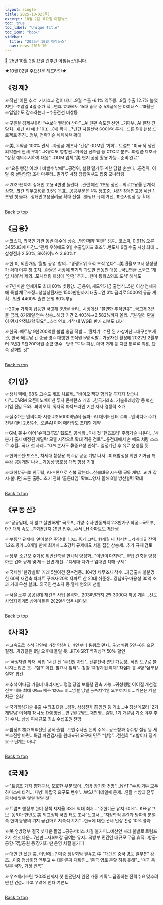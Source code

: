 ```yaml
---
layout: single
title: 2025-10-02(목)
excerpt: 10월 2일 목요일 아침뉴스.
toc: true
toc_label: "Unique Title"
toc_icon: "book"
sidebar:
  title: "2025년 10월 아침뉴스"
  nav: news-2025-10
---
```


📮 25년 10월 2일 요일 간추린 아침뉴스입니다.

★10월 02일 주요신문 헤드라인★


## 《경  제》


☞작년 '이른 추석' 기저효과 걷어내니…9월 수출 -6.1% 역주행...9월 수출 12.7% 늘었지만···조업일 4일 증가 덕...연휴 효과에도 15대 품목 중 5개품목은 마이너스...10월은 조입일수도 감소하는데···수출전선 비상등


☞구윤철 경제부총리 “中보다 빨라야 산다”…AI 전환 속도전 선언...기재부, AI 현장 간담회...내년 AI 예산 10조…3배 확대...7년간 자율선박 6000억 투자...드론 5대 완성 프로젝트 추진...정부, 전략기술 세제혜택 확대


☞美, 의약품 100% 관세…화장품 제조사 ‘긴장’ ODM엔 ‘기회’...트럼프 "미국 외 생산 의약품에 관세 부과"...K뷰티도 영향권…미국선 선크림 등 OTC로 분류...화장품 제조사 "상황 예의주시하며 대응"...ODM 업체 "美 현지 공장 활용 가능…준비 완료"


☞“요즘 빵값 이러니 비쌀수 밖에”…공정위, 설탕·밀가루·계란 담합 손본다...공정위, 이달 중 설탕담합 조사 마무리...밀가루 시장 담합여부도 집중 모니터링


☞2029년까지 장애인 고용 4만명 늘린다…관련 예산 1조원 장전...의무고용률 단계적 상향...민간 의무고용률 3.5% 목표...공공부문은 4% 정조준...내년 장애인고용 예산 1조원 첫 돌파...장애인고용장려금 확대·신설...불필요 규제 개선, 표준사업장 등 확대

<br>
<a href="#" class="btn btn--success">Back to top</a>
<br> 

## 《금  융》


☞코스피, 외국인·기관 동반 매수에 상승…명인제약 ‘따블’ 성공...코스피, 0.91% 오른 3455.83에 마감...“관세 우려에도 9월 수출입지표 호조”...반도체 9월 수출 사상 최대...삼성전자 2.50%, SK하이닉스 3.60%↑


☞한·미, 외환개입 ‘월별 공유’ 합의…"경쟁우위 목적 조작 없다"...美 환율보고서 정성평가 확대 이후 첫 조치...환율은 시장에 맡기되 과도한 변동만 대응...국민연금 스와프 ‘개입 사례’서 제외...모니터링 대상에 '안정’ 추가...'한미 통화스와프 포석' 해석도


☞7년 미만 연체자도 최대 80% 빚탕감...금융위, 새도약기금 출범식...5년 이상 연체자에 특별 채무조정...성실상환자는 1500만원까지 대출...연 3% 금리로 5000억 공급 계획...업권 4400억 출연 은행 80%부담


☞20bp 가까이 급등한 국고채 3년물 금리…시장에선 “불안한 추석연휴”...국고채 3년물 금리, 8거래일 연속 상승...해당 기간 2.403%→2.582%까지 올라...“원·달러 환율이 먼저 안정화할 필요”...추석 연휴 기간 내 WGBI 반기 리뷰도 대기


☞한국~베트남 9천200억원 불법 송금 적발… '환치기' 수단 된 가상자산...대구본부세관, 한국-베트남 간 송금·영수 대행한 조직원 5명 적발...가상자산 활용해 2022년 2월부터 3년간 9천200억원 송금·영수...당국 "도박·피싱, 마약 거래 등 자금 통로로 악용, 단속 강화할 것"

<br>
<a href="#" class="btn btn--success">Back to top</a>
<br> 

## 《기  업》


☞생체 택배, 98% 고순도 세포 치료제…"바이오 잭팟 함께할 투자자 찾습니다"...CARM 오픈이노베이션 투자 콘퍼런스 개최...한국거래소, 기술특례상장 등 혁신 기업 진입 도와...바이오텍, 독자적 파이프라인 기반 자사 경쟁력 소개


☞질주하는 엔비디아 시총 4조5000억달러 돌파···AI 데이터센터 수혜...엔비디아 주가 전일 대비 2.6%↑...오픈AI 이어 메타와도 초대형 계약


☞GM, 美中 이어 '슈퍼크루즈' 韓도입 공식화..국내 첫 '핸즈프리' 주행기술 나온다..."4분기 출시 예정된 캐딜락 모델 시작으로 확대 적용 검토"...운전대에서 손 떼도 차량 스스로 추월...국내 첫 사례..."GM 본사도 韓중요성 인식"...일정기간 후 유료 운영될 듯


☞한화오션·포스코, 차세대 함정용 특수강 공동 개발 나서...미래함정을 위한 기가급 특수강 공동개발 나서...기동성·방호성 대폭 향상 기대


☞대한항공-美 안두릴, AI·드론으로 산불 잡는다...산불대응 시스템 공동 개발...AI가 감시·불나면 드론 출동...초기 진화 ‘골든타임’ 확보...양사 올해 8월 방산협력 확대

<br>
<a href="#" class="btn btn--success">Back to top</a>
<br> 

## 《부 동 산》


☞“공공임대, 더 넓고 살만하게” 국토부, 가양·수서·번동까지 2.3만가구 착공...국토부, 9·7 대책 속도...하계5단지 29년 입주...수서 LH 아파트도 재탄생


☞부동산 규제에 '얼어붙은 주담대' 1.3조 증가 그쳐…11개월 내 최저치...가계대출 잔액 1.2조 증가…8개월 만에 최저치...초강력 규제에도 서울 집값 상승세…추가 규제 검토


☞정부, 소규모 주거용 위반건축물 한시적 양성화…"이번이 마지막"...불법 건축물 양성하는 건축 규제 및 제도 전면 개선..."다세대·다가구 임대인 피해 구제"


☞국세청 '한강벨트' 거래 5천여건 전수검증…104명 세무조사 착수...자금출처 불분명한 60억 재건축 아파트 구매자·20억 아파트 산 20대 취준생...강남4구·마용성 30억 초과 거래 우선 살펴…외국인·연소자 등 탈세 혐의자 선별


☞서울 노후 공공임대 재건축 사업 본격화…2030년까지 2만 3000채 착공 계획...선도사업지 하계5·상계마들은 2029년 입주 내다봐

<br>
<a href="#" class="btn btn--success">Back to top</a>
<br> 

## 《사  회》


☞고속도로 추석 당일에 가장 막힌다…4일부터 통행료 면제...귀성차량 5일~6일 오전 절정...귀경길은 8일 오후에 몰릴 듯...KTX·SRT 역귀성객 50% 할인


☞'국정자원 화재' 작업 1시간 전 '주전원 차단'…잔류전력 원인 가능성...작업 도구로 불 나지는 않은 듯…"협조 미진, 필요시 압색"...경찰 '국정자원 화재' 작업자 등 4명 '업무상실화' 입건


☞추석 이따금 가을비 내리지만…명절 당일 보름달 관측 가능...귀성행렬 이어질 개천절 전후 내륙 최대 80㎜ 제주 100㎜ 비...명절 당일 동쪽지역엔 오후까지 비…기온은 가을치곤 '온화'


☞국가핵심기술 유출 中최초 D램…검찰, 삼성전자 前임원 등 기소...中 창신메모리 '2기 개발팀' 이직해 18나노 D램 양산…연구원 2명도 재판행...검찰, 1기 개발팀 기소 이후 추가 수사…삼성 피해규모 최소 수십조원 전망


☞범정부 檢개혁추진단 공식 출범…보완수사권 논의 주목...공소청과 중수청 설립 등 세부추진안 마련...특검 파견검사들 원대복귀 요구에 민주 “항명”...전현희 “고발이나 징계요구 단계는 아냐”

<br>
<a href="#" class="btn btn--success">Back to top</a>
<br> 

## 《국  제》


☞"트럼프 가자 평화구상, 모호한 부분 많아…협상 장기화 전망"...NYT "수용·거부 모두 하마스에 타격…'파병' 아랍국 요구도 변수"...WSJ "디테일에 문제…인질 석방과 전투 종식에 몇주 몇달 걸릴 것"


☞트럼프 행정부 한미 정책 지지율 33% 역대 최저…“주한미군 유지 60%”...KEI·유고브 ‘동북아·한반도 美 외교정책 국민 태도 조사’ 보고서...“지정학적 혼란과 당파적 분열속 한미 동맹의 가치 굳건하고 지속적 지지”...한국에 대한 관세 인상 찬성 10% 불과


☞美 연방정부 결국 셧다운 돌입…공공서비스 차질 불가피...예산안 처리 불발로 트럼프 2기 첫 셧다운…7년만...사회보장 급여는 유지…국방부 민간인 대규모 무급 휴직...항공·공항·국립공원 등 장기화 땐 운영 차질 불가피


☞대만 편 섰던 美, 이번에는? 미중 정상회담 앞두고 中 “대만은 중국 영토 일부분” 강조...미중 정상회담 앞두고 中 대만문제 재확인...“중국 영토 분할 허용 못해”...“미국 등 일부 국가, 거짓 반복”


☞우즈베키스탄 "2035년까지 첫 원전단지 완전 가동 계획"...급증하는 전력수요 맞추려 원전 건설…사고 우려에 반대 여론도

<br>
<a href="#" class="btn btn--success">Back to top</a>
<br> 
